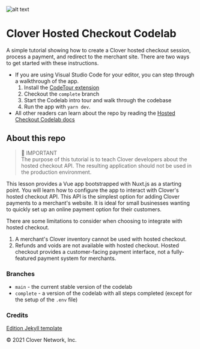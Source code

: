![alt text](https://www.clover.com/assets/images/public-site/press/clover_primary_gray_rgb.png)
# Clover Hosted Checkout Codelab

A simple tutorial showing how to create a Clover hosted checkout session,
process a payment, and redirect to the merchant site. There are two ways to get started with these instructions.

* If you are using Visual Studio Code for your editor, you can step through a walkthrough of the app.
  1. Install the [CodeTour extension](https://marketplace.visualstudio.com/items?itemName=vsls-contrib.codetour)
  2. Checkout the `complete` branch
  3. Start the Codelab intro tour and walk through the codebase
  4. Run the app with `yarn dev`.
* All other readers can learn about the repo by reading the [Hosted Checkout Codelab docs](https://clover.github.io/hosted-checkout-codelab/)

## About this repo

> :triangular_flag_on_post:	IMPORTANT<br />
> The purpose of this tutorial is to teach Clover developers about the hosted checkout API. The resulting application should not be used in the production environment.

This lesson provides a Vue app bootstrapped with Nuxt.js as a starting point.
You will learn how to configure the app to interact with Clover's
hosted checkout API. This API is the simplest option for adding Clover payments
to a merchant's website. It is ideal for small businesses wanting
to quickly set up an online payment option for their customers.

There are some limitations to consider when choosing to integrate with hosted checkout.

1. A merchant's Clover inventory cannot be used with hosted checkout.
2. Refunds and voids are not available with hosted checkout. Hosted checkout provides a customer-facing payment interface, not a fully-featured payment system for merchants.

### Branches

* `main` - the current stable version of the codelab
* `complete` - a version of the codelab with all steps completed (except for the setup of the `.env` file) 

### Credits

[Edition Jekyll template](https://github.com/CloudCannon/edition-jekyll-template)

© 2021 Clover Network, Inc.
